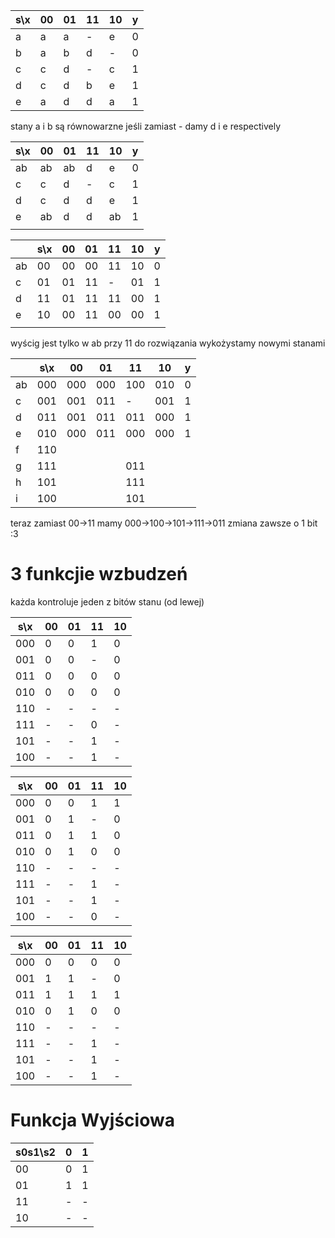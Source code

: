 
| s\x | 00  | 01  | 11  | 10  | y   |
| --- | --- | --- | --- | --- | --- |
| a   | a   | a   | -   | e   | 0   |
| b   | a   | b   | d   | -   | 0   |
| c   | c   | d   | -   | c   | 1   |
| d   | c   | d   | b   | e   | 1   |
| e   | a   | d   | d   | a   | 1   |
stany a i b są równowarzne jeśli zamiast - damy d i e respectively

| s\x | 00  | 01  | 11  | 10  | y   |
| --- | --- | --- | --- | --- | --- |
| ab  | ab  | ab  | d   | e   | 0   |
| c   | c   | d   | -   | c   | 1   |
| d   | c   | d   | d   | e   | 1   |
| e   | ab  | d   | d   | ab  | 1   |
|     |     |     |     |     |     |

|     | s\x | 00  | 01  | 11  | 10  | y   |
| --- | --- | --- | --- | --- | --- | --- |
| ab  | 00  | 00  | 00  | 11  | 10  | 0   |
| c   | 01  | 01  | 11  | -   | 01  | 1   |
| d   | 11  | 01  | 11  | 11  | 00  | 1   |
| e   | 10  | 00  | 11  | 00  | 00  | 1   |
|     |     |     |     |     |     |     |
wyścig jest tylko w ab przy 11 do rozwiązania wykożystamy nowymi stanami

|     | s\x | 00  | 01  | 11  | 10  | y   |
| --- | --- | --- | --- | --- | --- | --- |
| ab  | 000 | 000 | 000 | 100 | 010 | 0   |
| c   | 001 | 001 | 011 | -   | 001 | 1   |
| d   | 011 | 001 | 011 | 011 | 000 | 1   |
| e   | 010 | 000 | 011 | 000 | 000 | 1   |
| f   | 110 |     |     |     |     |     |
| g   | 111 |     |     | 011 |     |     |
| h   | 101 |     |     | 111 |     |     |
| i   | 100 |     |     | 101 |     |     |
teraz zamiast 00->11 mamy
000->100->101->111->011 zmiana zawsze o 1 bit :3
# 3 funkcjie wzbudzeń
każda kontroluje jeden z bitów stanu (od lewej)

| s\x | 00  | 01  | 11  | 10  |
| --- | --- | --- | --- | --- |
| 000 | 0   | 0   | 1   | 0   |
| 001 | 0   | 0   | -   | 0   |
| 011 | 0   | 0   | 0   | 0   |
| 010 | 0   | 0   | 0   | 0   |
| 110 | -   | -   | -   | -   |
| 111 | -   | -   | 0   | -   |
| 101 | -   | -   | 1   | -   |
| 100 | -   | -   | 1   | -   |

| s\x | 00  | 01  | 11  | 10  |
| --- | --- | --- | --- | --- |
| 000 | 0   | 0   | 1   | 1   |
| 001 | 0   | 1   | -   | 0   |
| 011 | 0   | 1   | 1   | 0   |
| 010 | 0   | 1   | 0   | 0   |
| 110 | -   | -   | -   | -   |
| 111 | -   | -   | 1   | -   |
| 101 | -   | -   | 1   | -   |
| 100 | -   | -   | 0   | -   |

| s\x | 00  | 01  | 11  | 10  |
| --- | --- | --- | --- | --- |
| 000 | 0   | 0   | 0   | 0   |
| 001 | 1   | 1   | -   | 0   |
| 011 | 1   | 1   | 1   | 1   |
| 010 | 0   | 1   | 0   | 0   |
| 110 | -   | -   | -   | -   |
| 111 | -   | -   | 1   | -   |
| 101 | -   | -   | 1   | -   |
| 100 | -   | -   | 1   | -   |
# Funkcja Wyjściowa

| s0s1\s2 | 0   | 1   |
| ------- | --- | --- |
| 00      | 0   | 1   |
| 01      | 1   | 1   |
| 11      | -   | -   |
| 10      | -   | -   |
